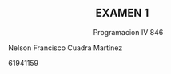 <center>
<h2> EXAMEN 1 </h2>
</center>
<ul>
<center><p> Programacion IV 846 </p></center>
<p> Nelson Francisco Cuadra Martínez </p>
<p> 61941159 </p>
</ul>
